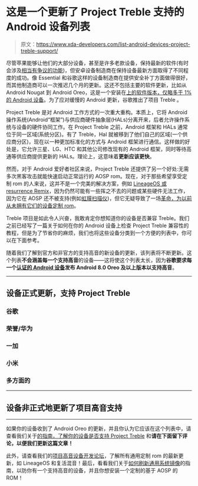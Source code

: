 # 这是一个更新了 Project Treble 支持的 Android 设备列表

> 原文：<https://www.xda-developers.com/list-android-devices-project-treble-support/>

尽管苹果能够让他们的大部分设备，甚至是许多老款设备，保持最新的软件(有时会涉及[相当有争议的功能](https://www.xda-developers.com/apple-confirms-slows-down-older-iphones-aging-batteries/))，但安卓设备制造商在保持设备最新方面取得了不同程度的成功。像 Essential 和谷歌这样的设备制造商在提供安全补丁方面做得很好，而其他制造商可以一次推迟几个月的更新。这还不包括主要的软件更新，比如从 Android Nougat 到 Android Oreo，这是一个安装在[上的软件版本，仅略多于 1%的 Android 设备](https://www.xda-developers.com/tag/android-distribution/)。为了应对缓慢的 Android 更新，谷歌推出了项目 Treble 。

Project Treble 是对 Android 工作方式的一次重大重构。本质上，它将 Android 操作系统(Android“框架”)与供应商硬件抽象层(HALs)分离开来，后者允许操作系统与设备的硬件协同工作。在 Project Treble 之前，Android 框架和 HALs 通常位于同一区域(系统分区)。有了 Treble，Hal 就被移到了他们自己的区域(一个供应商分区)，现在以一种更加标准化的方式与 Android 框架进行通信。这样做的好处是，它允许三星、LG、HTC 和其他公司修改现有的 Android 框架，同时等待高通等供应商提供更新的 HALs。理论上，这意味着**更新应该更快**。

然而，对于 Android 爱好者社区来说，Project Treble 还提供了另一个好处:无需多次黑客攻击就能快速启动正常运行的 AOSP rom。现在，对于那些希望享受定制 rom 的人来说，这并不是一个完美的解决方案，例如 [LineageOS 或 resurrence Remix](https://www.xda-developers.com/lineageos-15-1-resurrection-remix-available-project-treble/)，因为仍然可能有一些挥之不去的问题或某些硬件无法工作，因为它在 AOSP 还不被支持(例如[虹膜扫描仪](https://www.xda-developers.com/iris-scanners-native-support-android-p/))，但它无疑导致了一场[革命，为以前从未拥有它们的设备定制 rom](https://www.xda-developers.com/how-project-treble-revolutionizes-custom-roms-android-oreo/)。

Treble 项目是如此令人兴奋，我敢肯定你想知道你的设备是否兼容 Treble。我们之前已经写了一篇关于如何在你的 Android 设备上检查 Project Treble 兼容性的教程，但是为了节省你的麻烦，我们也将这些设备分类到一个方便的列表中，你可以在下面参考。

随着我们了解到官方和非官方的支持高音的新设备的更新，该列表将不断更新。这个列表**不会涵盖每一个支持高音**的设备——这将使这个列表太长，因为**谷歌要求每一个[认证的 Android 设备](https://www.xda-developers.com/check-phone-tablet-certified-android-before-buying/)发布 Android 8.0 Oreo 及以上版本以支持高音**。

* * *

## 设备正式更新，支持 Project Treble

### 谷歌

### 荣誉/华为

### 一加

### 小米

### 多方面的

* * *

## 设备非正式地更新了项目高音支持

* * *

如果你的设备收到了 Android Oreo 的更新，并且你认为它应该在这个列表中，请查看我们关于[的指南，了解你的设备是否支持 Project Treble](https://www.xda-developers.com/project-treble-android-oreo/) 和**请在下面留下评论，以便我们更新这篇文章！**

此外，请查看我们的[项目高音设备开发论坛](https://forum.xda-developers.com/project-treble/trebleenabled-device-development)，了解所有通用定制 rom 的最新更新，如 LineageOS 和复活混音！最后，看看我们关于[如何刷新通用系统镜像](https://www.xda-developers.com/flash-generic-system-image-project-treble-device/)的指南，以防你有一个支持高音的设备，并且你想安装一个定制的基于 AOSP 的 ROM！